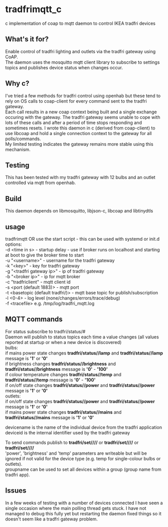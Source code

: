 # tradfrimqtt_c
c implementation of coap to mqtt daemon to control IKEA tradfri devices

## What's it for?
Enable control of tradfri lighting and outlets via the tradfri gateway using CoAP.  
The daemon uses the mosquitto mqtt client library to subscribe to settings topics and publishes device status when changes occur.  

## Why c?
I've tried a few methods for tradfri control using openhab but these tend to rely on OS calls to coap-client for every command sent to the tradfri gateway.   
Each call results in a new coap context being built and a single exchange occuring with the gateway. The tradfri gateway seems unable to cope with lots
of these calls and after a period of time stops responding and sometimes resets.
I wrote this daemon in c (derived from coap-client) to use libcoap and hold a single connection context to the gateway for all polls/commands.  
My limited testing indicates the gateway remains more stable using this mechanism.

## Testing
This has been tested with my tradfri gateway with 12 bulbs and an outlet controlled via mqtt from openhab.

## Build
This daemon depends on libmosquitto, libjson-c, libcoap and libtinydtls

## usage
tradfrimqtt <opts> OR use the start script - this can be used with systemd or init.d  
options:  
-d \<time in s> - startup delay - use if broker runs on localhost and starting at boot to give the broker time to start  
-u "\<username>" - username for the tradfri gateway  
-k "\<key>" - key for tradfri gateway  
-g "\<tradfri gateway ip>" - ip of tradfri gateway  
-b "\<broker ip>" - ip for mqtt broker  
-c "tradfriclient" - mqtt client id  
-s \<port (default 1883)> - mqtt port  
-t \<basetopic (default tradfri/)> - mqtt base topic for publish/subscription  
-l \<0-4> - log level (none/changes/errors/trace/debug)  
-f \<tracefile> e.g. /tmp/log/tradfri_mqtt.log  

## MQTT commands
For status subscribe to tradfri/status/#  
Daemon will publish to status topics each time a value changes (all values reported at startup or when a new device is discovered)  
bulbs:  
if mains power state changes **tradfri/status/<devicename>/lamp** and **tradfri/status/<deviceid>/lamp** message is **'1'** or **'0'**   
if brightness changes **tradfri/status/<devicename>/brightness** and **tradfri/status/<deviceid>/brightness** message is **'0'** - **'100'**  
if colour temperature changes **tradfri/status/<devicename>/temp** and **tradfri/status/<deviceid>/temp** message is **'0'** - **'100'**  
if on/off state changes **tradfri/status/<devicename>/power** and **tradfri/status/<deviceid>/power** message is **'1'** or **'0'**   
outlets:  
if on/off state changes **tradfri/status/<devicename>/power** and **tradfri/status/<deviceid>/power** message is **'1'** or **'0'**   
if mains power state changes **tradfri/status/<devicename>/mains** and **tradfri/status/<deviceid>/mains** message is **'1'** or **'0'**   
  
devicename is the name of the individual device from the tradfri application  
deviceid is the internal identifier used by the tradfri gateway  
  
To send commands publish to **tradfri/set//<devicename>//<parameter>** or **tradfri/set//<deviceid>//<parameter>** or **tradfri/set//<groupname>//<parameter>**   
'power', 'brightness' and 'temp' parameters are writeable but will be ignored if not valid for the device type (e.g. temp for single-colour bulbs or outlets).  
groupname can be used to set all devices within a group (group name from tradfri app).  

## Issues
In a few weeks of testing with a number of devices connected I have seen a single occasion where the main polling thread gets stuck. I have not managed to debug this fully yet
but restarting the daemon fixed things so it doesn't seem like a tradfri gateway problem.
